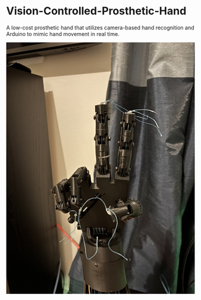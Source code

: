 # Vision-Controlled-Prosthetic-Hand
A low-cost prosthetic hand that utilizes camera-based hand recognition and Arduino to mimic hand movement in real time.

![Hand](Hand.jpg)

